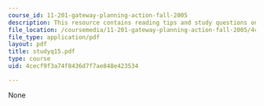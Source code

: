 ```yaml
---
course_id: 11-201-gateway-planning-action-fall-2005
description: This resource contains reading tips and study questions on session 15.
file_location: /coursemedia/11-201-gateway-planning-action-fall-2005/4cecf9f3a74f8436d7f7ae848e423534_studyq15.pdf
file_type: application/pdf
layout: pdf
title: studyq15.pdf
type: course
uid: 4cecf9f3a74f8436d7f7ae848e423534

---
```

None